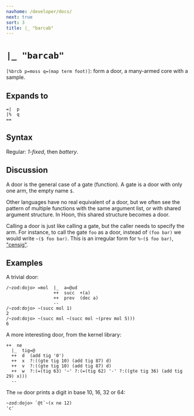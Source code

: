 ```yaml
---
navhome: /developer/docs/
next: true
sort: 3
title: |_ "barcab"
---
```


# `|_ "barcab"` 

`[%brcb p=moss q=(map term foot)]`: form a door, a many-armed core
with a sample.

## Expands to

```
=|  p
|%  q
==
```

## Syntax

Regular: *1-fixed*, then *battery*.

## Discussion

A door is the general case of a gate (function).  A gate is a
door with only one arm, the empty name `$`.

Other languages have no real equivalent of a door, but we often
see the pattern of multiple functions with the same argument
list, or with shared argument structure.  In Hoon, this shared
structure becomes a door.

Calling a door is just like calling a gate, but the caller needs
to specify the arm.  For instance, to call the gate `foo` as a
door, instead of `(foo bar)` we would write `~($ foo bar)`.  This
is an irregular form for `%~($ foo bar)`, ["censig"](../../cen/sig).

## Examples

A trivial door:

```
/~zod:dojo> =mol  |_  a=@ud
                  ++  succ  +(a)
                  ++  prev  (dec a)
                  --
/~zod:dojo> ~(succ mol 1)
2
/~zod:dojo> ~(succ mol ~(succ mol ~(prev mol 5)))
6
```

A more interesting door, from the kernel library:

```
++  ne
  |_  tig=@
  ++  d  (add tig '0')
  ++  x  ?:((gte tig 10) (add tig 87) d)
  ++  v  ?:((gte tig 10) (add tig 87) d)
  ++  w  ?:(=(tig 63) '~' ?:(=(tig 62) '-' ?:((gte tig 36) (add tig 29) x)))
  --
```

The `ne` door prints a digit in base 10, 16, 32 or 64:

```
~zod:dojo> `@t`~(x ne 12)
'c'
```
